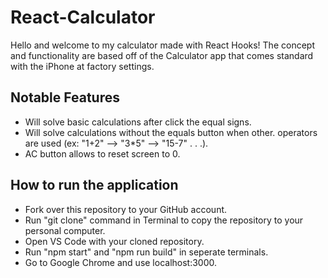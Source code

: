 # React-Calculator

Hello and welcome to my calculator made with React Hooks! The concept and functionality are based off of the Calculator app that comes standard with the iPhone at factory settings.


## Notable Features

- Will solve basic calculations after click the equal signs.
- Will solve calculations without the equals button when other. operators are used (ex: "1+2" --> "3*5" --> "15-7" . . .).
- AC button allows to reset screen to 0.


## How to run the application

- Fork over this repository to your GitHub account.
- Run "git clone" command in Terminal to copy the repository to your personal computer.
- Open VS Code with your cloned repository.
- Run "npm start" and "npm run build" in seperate terminals.
- Go to Google Chrome and use localhost:3000.